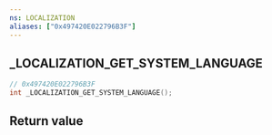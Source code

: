 ```yaml
---
ns: LOCALIZATION
aliases: ["0x497420E022796B3F"]
---
```

## _LOCALIZATION_GET_SYSTEM_LANGUAGE

```c
// 0x497420E022796B3F
int _LOCALIZATION_GET_SYSTEM_LANGUAGE();
```


## Return value
